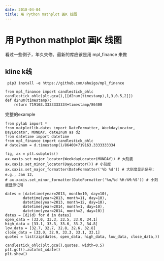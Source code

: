 ```yaml
---
date: 2018-04-04
title: 用 Python mathplot 画K 线图
---
```

# 用 Python mathplot 画K 线图
看过一些例子，年久失修。最新的库应该是用 mpl_finance 来做

## kline k线

     pip3 install -e https://github.com/ahuigo/mpl_finance

    from mpl_finance import candlestick_ohlc
    candlestick_ohlc(plt.gca(),[[d2num(timestamp),1,3,0.5,2]])
    def d2num(timestamp):
        return 719163.3333333334+timestamp/86400


完整的example

    from pylab import *
    from matplotlib.dates import DateFormatter, WeekdayLocator, DayLocator, MONDAY, date2num as d2
    from datetime import datetime
    from mpl_finance import candlestick_ohlc
    # date2num = d.timestamp()/86400+719163.3333333334

    fig, ax = plt.subplots()
    ax.xaxis.set_major_locator(WeekdayLocator(MONDAY)) # 大刻度
    ax.xaxis.set_minor_locator(DayLocator()) # 小刻度
    ax.xaxis.set_major_formatter(DateFormatter('%b %d')) # 大刻度显示记号: e.g., Jan 12，
    # ax.xaxis.set_minor_formatter(DateFormatter('%m/%d %H:%M:%S')) # 小刻度显示记号

    dates = [datetime(year=2013, month=10, day=10),
            datetime(year=2013, month=11, day=10),
            datetime(year=2013, month=12, day=10),
            datetime(year=2014, month=1, day=10),
            datetime(year=2014, month=2, day=10)]
    dates = [d2(d) for d in dates]
    open_data = [33.0, 33.3, 33.5, 33.0, 34.1]
    high_data = [33.1, 33.3, 33.6, 33.2, 34.8]
    low_data = [32.7, 32.7, 32.8, 32.6, 32.8]
    close_data = [33.0, 32.9, 33.3, 33.1, 33.1]
    quotes = list(zip(dates, open_data, high_data, low_data, close_data,))

    candlestick_ohlc(plt.gca(),quotes, width=0.5)
    plt.gcf().autofmt_xdate()
    plt.show()